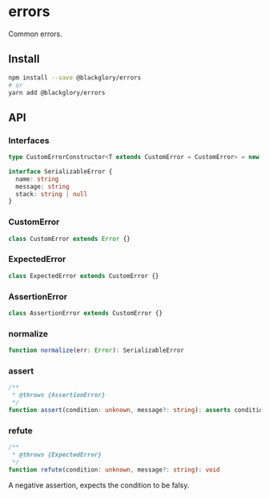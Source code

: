 # errors

Common errors.

## Install

```sh
npm install --save @blackglory/errors
# or
yarn add @blackglory/errors
```

## API

### Interfaces

```ts
type CustomErrorConstructor<T extends CustomError = CustomError> = new (message?: string) => T

interface SerializableError {
  name: string
  message: string
  stack: string | null
}
```

### CustomError

```ts
class CustomError extends Error {}
```

### ExpectedError

```ts
class ExpectedError extends CustomError {}
```

### AssertionError

```ts
class AssertionError extends CustomError {}
```

### normalize

```ts
function normalize(err: Error): SerializableError
```

### assert

```ts
/**
 * @throws {AssertionError}
 */
function assert(condition: unknown, message?: string): asserts condition
```

### refute

```ts
/**
 * @throws {ExpectedError}
 */
function refute(condition: unknown, message?: string): void
```

A negative assertion, expects the condition to be falsy.
